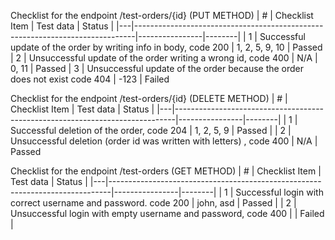   Checklist for the endpoint /test-orders/{id} (PUT METHOD)
| # | Checklist Item                                                               | Test data      | Status |
|---|------------------------------------------------------------------------------|----------------|--------| 
| 1 | Successful update of the order by writing info in body, code 200             | 1, 2, 5, 9, 10 | Passed
| 2 | Unsuccessful update of the order writing a wrong id, code 400 | N/A          | 0, 11          | Passed
| 3 | Unsuccessful update of the order because the order does not exist code 404   | -123           | Failed

Checklist for the endpoint /test-orders/{id} (DELETE METHOD)
| # | Checklist Item                                                               | Test data      | Status |
|---|------------------------------------------------------------------------------|----------------|--------|
| 1 | Successful deletion of the order, code 204                                   | 1, 2, 5, 9     | Passed |
| 2 | Unsuccessful deletion (order id was written with letters) , code 400         | N/A            | Passed

Checklist for the endpoint /test-orders (GET METHOD)
| # | Checklist Item                                                               | Test data      | Status |
|---|------------------------------------------------------------------------------|----------------|--------|
| 1 | Successful login with correct username and password. code 200                | john, asd      | Passed |
| 2 | Unsuccessful login with empty username and password, code 400                |                | Failed |